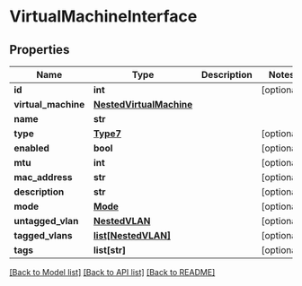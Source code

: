 # VirtualMachineInterface

## Properties
Name | Type | Description | Notes
------------ | ------------- | ------------- | -------------
**id** | **int** |  | [optional] 
**virtual_machine** | [**NestedVirtualMachine**](NestedVirtualMachine.md) |  | 
**name** | **str** |  | 
**type** | [**Type7**](Type7.md) |  | [optional] 
**enabled** | **bool** |  | [optional] 
**mtu** | **int** |  | [optional] 
**mac_address** | **str** |  | [optional] 
**description** | **str** |  | [optional] 
**mode** | [**Mode**](Mode.md) |  | [optional] 
**untagged_vlan** | [**NestedVLAN**](NestedVLAN.md) |  | [optional] 
**tagged_vlans** | [**list[NestedVLAN]**](NestedVLAN.md) |  | [optional] 
**tags** | **list[str]** |  | [optional] 

[[Back to Model list]](../README.md#documentation-for-models) [[Back to API list]](../README.md#documentation-for-api-endpoints) [[Back to README]](../README.md)


